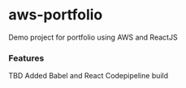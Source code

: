 # aws-portfolio
Demo project for portfolio using AWS and ReactJS

### Features

TBD
Added Babel and React
Codepipeline build
